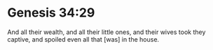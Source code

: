 # Genesis 34:29

And all their wealth, and all their little ones, and their wives took they captive, and spoiled even all that [was] in the house.